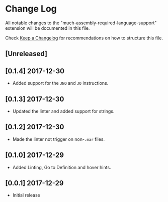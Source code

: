 # Change Log
All notable changes to the "much-assembly-required-language-support" extension will be documented in this file.

Check [Keep a Changelog](http://keepachangelog.com/) for recommendations on how to structure this file.

## [Unreleased]

## [0.1.4] 2017-12-30
- Added support for the `JNO` and `JO` instructions. 

## [0.1.3] 2017-12-30
- Updated the linter and added support for strings.

## [0.1.2] 2017-12-30
- Made the linter not trigger on non-`.mar` files.

## [0.1.0] 2017-12-29
- Added Linting, Go to Definition and hover hints.

## [0.0.1] 2017-12-29
- Initial release